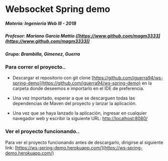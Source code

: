 # Websocket Spring demo

##### Materia: Ingenieria Web III - 2018
##### Profesor: Mariano García Mattío ([https://www.github.com/magm3333](https://www.github.com/magm3333))
##### Grupo: Brambilla, Gimenez, Guerra


### Para correr el proyecto..

- Descargar el repositorio con git clone [https://github.com/iguerra94/ws-spring-demo](https://github.com/iguerra94/ws-spring-demo) en la carpeta donde deseemos e importarlo en el IDE de preferencia. 

- Una vez importado, esperar a que se descarguen todas las dependencias de Maven del proyecto y lanzar la aplicación. 
- Una vez que se haya lanzado la aplicación, ingresar en cualquier navegador web y escribir la siguiente URL: [http://localhost:8080/](http://localhost:8080/) 

### Ver el proyecto funcionando..

Para ver el proyecto funcionando antes de descargarlo, dirigirse al siguiente link: 
[https://ws-spring-demo.herokuapp.com/](https://ws-spring-demo.herokuapp.com/)
